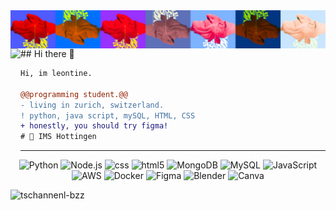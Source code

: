 <img align="center" src="https://github.com/tschannenl-bzz/tschannenl-bzz/blob/main/Profile%20banner%20-%202.jpg"/>
## Hi there 👋

<img align="left" src="https://i.giphy.com/media/v1.Y2lkPTc5MGI3NjExdHViOHZtaHZidnpha3gwZWl1cmp0OWg5bXI4dzF3enNkcXgxaW9tZCZlcD12MV9pbnRlcm5hbF9naWZfYnlfaWQmY3Q9cw/d2Sor6kd4bug3J3Srk/giphy.gif" height="170"/>

```diff
Hi, im leontine.

@@programming student.@@
- living in zurich, switzerland.
! python, java script, mySQL, HTML, CSS
+ honestly, you should try figma!
# 📖 IMS Hottingen
```
--- 

<p align="center">
  <img src="https://img.shields.io/badge/Python-3776AB?style=for-the-badge&logo=python&logoColor=white" alt="Python">
  <img src="https://img.shields.io/badge/Node.js-43853D?style=for-the-badge&logo=node.js&logoColor=white" alt="Node.js">
  <img src="https://img.shields.io/badge/CSS3-1572B6?style=for-the-badge&logo=css3&logoColor=white" alt="css">
  <img src="https://img.shields.io/badge/HTML5-E34F26?style=for-the-badge&logo=html5&logoColor=white" alt="html5">
  <img src="https://img.shields.io/badge/MongoDB-4EA94B?style=for-the-badge&logo=mongodb&logoColor=white" alt="MongoDB">
  <img src="https://img.shields.io/badge/MySQL-00000F?style=for-the-badge&logo=mysql&logoColor=white" alt="MySQL">
  <img src="https://img.shields.io/badge/JavaScript-323330?style=for-the-badge&logo=javascript&logoColor=F7DF1E" alt="JavaScript">
  <img src="https://img.shields.io/badge/Amazon_AWS-232F3E?style=for-the-badge&logo=amazon-aws&logoColor=white" alt="AWS">
  <img src="https://img.shields.io/badge/docker-%230db7ed.svg?style=for-the-badge&logo=docker&logoColor=white" alt="Docker">
  <img src="https://img.shields.io/badge/figma-%23F24E1E.svg?style=for-the-badge&logo=figma&logoColor=white" alt="Figma">
  <img src="https://img.shields.io/badge/blender-%23F5792A.svg?style=for-the-badge&logo=blender&logoColor=white" alt="Blender">
  <img src="https://img.shields.io/badge/Canva-%2300C4CC.svg?style=for-the-badge&logo=Canva&logoColor=white" alt="Canva"> 
</p>

<p><img src="https://github-readme-stats.vercel.app/api/top-langs/?username=tschannenl-bzz&hide_border=true&layout=compact" alt="tschannenl-bzz"/>&nbsp; </p>







<!--
**tschannenl-bzz/tschannenl-bzz** is a ✨ _special_ ✨ repository because its `README.md` (this file) appears on your GitHub profile.

Here are some ideas to get you started:

- 🔭 I’m currently working on ...
- 🌱 I’m currently learning ...
- 👯 I’m looking to collaborate on ...
- 🤔 I’m looking for help with ...
- 💬 Ask me about ...
- 📫 How to reach me: ...
- 😄 Pronouns: ...
- ⚡ Fun fact: ...
-->
